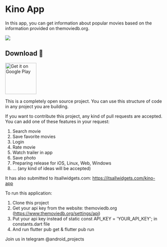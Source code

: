 # Kino App
In this app, you can get information about popular movies based on the information provided on themoviedb.org.

<img src="https://user-images.githubusercontent.com/56734609/130063030-2100740d-6fda-45f7-b6d6-8bf755fc48ac.png" />

Download 🔗
------
<a href='https://play.google.com/store/apps/details?id=com.donaboyev.kinoapp'><img alt='Get it on Google Play' src='https://play.google.com/intl/en_us/badges/static/images/badges/en_badge_web_generic.png' height="100"/></a>

This is a completely open source project. You can use this structure of code in any project you are building. 

If you want to contribute this project, any kind of pull requests are accepted.
You can add one of these features in your request:
1. Search movie
2. Save favorite movies 
3. Login 
4. Rate movie
5. Watch trailer in app
6. Save photo
7. Preparing release for iOS, Linux, Web, Windows
8. ... (any kind of ideas will be accepted)

It has also submitted to itsallwidgets.com: https://itsallwidgets.com/kino-app

To run this application:
1. Clone this project
2. Get your api key from the website: themoviedb.org (https://www.themoviedb.org/settings/api)
3. Put your api key instead of  static const API_KEY = 'YOUR_API_KEY'; in constants.dart file
4. And run flutter pub get & flutter pub run

Join us in telegram @android_projects
